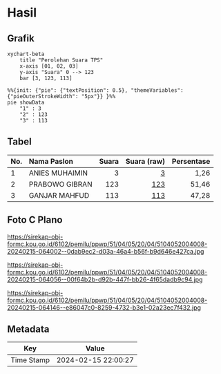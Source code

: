 # Hasil

## Grafik

```mermaid
xychart-beta
    title "Perolehan Suara TPS"
    x-axis [01, 02, 03]
    y-axis "Suara" 0 --> 123
    bar [3, 123, 113]
```

```mermaid
%%{init: {"pie": {"textPosition": 0.5}, "themeVariables": {"pieOuterStrokeWidth": "5px"}} }%%
pie showData
    "1" : 3
    "2" : 123
    "3" : 113
```

## Tabel

| No. | Nama Paslon    | Suara | Suara (raw) | Persentase |
|:--- |:-------------- | -----:| -----------:| ----------:|
| 1   | ANIES MUHAIMIN | 3     | [3][p-1]    | 1,26       |
| 2   | PRABOWO GIBRAN | 123   | [123][p-2]  | 51,46      |
| 3   | GANJAR MAHFUD  | 113   | [113][p-3]  | 47,28      |


[p-1]: https://github.com/gigit-pemilu/pemilu-2024-51-bali/blob/main/pilpres/hitung-suara/sub/51-bali/sub/04-gianyar/sub/05-ubud/sub/2004-kedewatan/sub/008-tps/sub/paslon-1.txt
[p-2]: https://github.com/gigit-pemilu/pemilu-2024-51-bali/blob/main/pilpres/hitung-suara/sub/51-bali/sub/04-gianyar/sub/05-ubud/sub/2004-kedewatan/sub/008-tps/sub/paslon-2.txt
[p-3]: https://github.com/gigit-pemilu/pemilu-2024-51-bali/blob/main/pilpres/hitung-suara/sub/51-bali/sub/04-gianyar/sub/05-ubud/sub/2004-kedewatan/sub/008-tps/sub/paslon-3.txt

## Foto C Plano

https://sirekap-obj-formc.kpu.go.id/6102/pemilu/ppwp/51/04/05/20/04/5104052004008-20240215-064002--0dab9ec2-d03a-46a4-b56f-b9d646e427ca.jpg

https://sirekap-obj-formc.kpu.go.id/6102/pemilu/ppwp/51/04/05/20/04/5104052004008-20240215-064056--00f64b2b-d92b-447f-bb26-4f65dadb9c94.jpg

https://sirekap-obj-formc.kpu.go.id/6102/pemilu/ppwp/51/04/05/20/04/5104052004008-20240215-064146--e86047c0-8259-4732-b3e1-02a23ec7f432.jpg


## Metadata

| Key        | Value               |
| ---------- | ------------------- |
| Time Stamp | 2024-02-15 22:00:27 |



